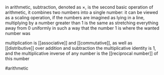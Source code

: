 in arithmetic, subtraction, denoted as $\times$, is the second basic operation of arithmetic, it combines  two numbers into a single number:
it can be viewed as a scaling operation, if the numbers are imagined as lying in a line, multiplying by a number greater than 1 is the same as stretching everything away from 0 uniformly in such a way that the number 1 is where the wanted number was

multiplication is [[associative]] and [[commutative]], as well as [[distributive]] over addition and subtraction
the multiplicative identity is $1$, and the multiplicative inverse of any number is the [[reciprocal number]] of this number 

#arithmetic